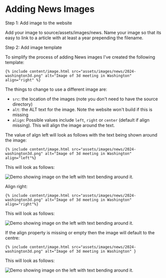 # Adding News Images

Step 1: Add image to the website

Add your image to source/assets/images/news. Name your image so that its easy to link to a article with at least a year prepending the filename. 

Step 2: Add image template

To simplify the process of adding News images I've created the following template:

```
{% include content/image.html src="assets/images/news/2024-washington3d.png" alt="Image of 3d meeting in Washington" align="right" %}
```

The things to change to use a different image are:

 * `src`: the location of the images (note you don't need to have the source directory)
 * `alt`: the ALT text for the image. Note the website won't build if this is missing
 * `align`: Possible values include `left`, `right` or `center` (default if align missing). This will align the image around the text.

The value of algn left will look as follows with the text being shown around the image:

```
{% include content/image.html src="assets/images/news/2024-washington3d.png" alt="Image of 3d meeting in Washington" align="left"%}
```

This will look as follows:

![Demo showing image on the left with text bending around it.](https://raw.githubusercontent.com/IIIF/website/blob/blog_prototype/docs/imgs/align-left.png)

Align right:
```
{% include content/image.html src="assets/images/news/2024-washington3d.png" alt="Image of 3d meeting in Washington" align="right"%}
```

This will look as follows:

![Demo showing image on the left with text bending around it.](imgs/align_right.png)

If the align property is missing or empty then the image will default to the centre:

```
{% include content/image.html src="assets/images/news/2024-washington3d.png" alt="Image of 3d meeting in Washington" }
```

This will look as follows:

![Demo showing image on the left with text bending around it.](align_centre.png)
